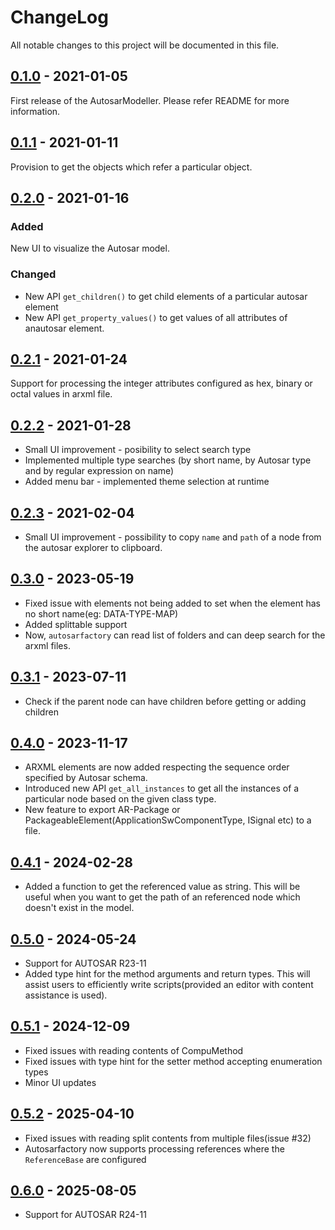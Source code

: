 # ChangeLog
All notable changes to this project will be documented in this file.

## [0.1.0]() - 2021-01-05
First release of the AutosarModeller. Please refer README for more information.

## [0.1.1]() - 2021-01-11
Provision to get the objects which refer a particular object.

## [0.2.0]() - 2021-01-16
### Added
New UI to visualize the Autosar model.
### Changed
- New API `get_children()` to get child elements of a particular autosar element
- New API `get_property_values()` to get values of all attributes of anautosar element.

## [0.2.1]() - 2021-01-24
Support for processing the integer attributes configured as hex, binary or octal values in arxml file.

## [0.2.2]() - 2021-01-28
- Small UI improvement - posibility to select search type
- Implemented multiple type searches (by short name, by Autosar type and by regular expression on name)
- Added menu bar - implemented theme selection at runtime

## [0.2.3]() - 2021-02-04
- Small UI improvement - possibility to copy `name` and `path` of a node from the autosar explorer to clipboard.

## [0.3.0]() - 2023-05-19
- Fixed issue with elements not being added to set when the element has no short name(eg: DATA-TYPE-MAP)
- Added splittable support
- Now, `autosarfactory` can read list of folders and can deep search for the arxml files.

## [0.3.1]() - 2023-07-11
- Check if the parent node can have children before getting or adding children

## [0.4.0]() - 2023-11-17
- ARXML elements are now added respecting the sequence order specified by Autosar schema.
- Introduced new API `get_all_instances` to get all the instances of a particular node based on the given class type.
- New feature to export AR-Package or PackageableElement(ApplicationSwComponentType, ISignal etc) to a file.

## [0.4.1]() - 2024-02-28
- Added a function to get the referenced value as string. This will be useful when you want to get the path of an referenced node which doesn't exist in the model.

## [0.5.0]() - 2024-05-24
- Support for AUTOSAR R23-11
- Added type hint for the method arguments and return types. This will assist users to efficiently write scripts(provided an editor with content assistance is used).

## [0.5.1]() - 2024-12-09
- Fixed issues with reading contents of CompuMethod
- Fixed issues with type hint for the setter method accepting enumeration types
- Minor UI updates

## [0.5.2]() - 2025-04-10
- Fixed issues with reading split contents from multiple files(issue #32)
- Autosarfactory now supports processing references where the `ReferenceBase` are configured

## [0.6.0]() - 2025-08-05
- Support for AUTOSAR R24-11
